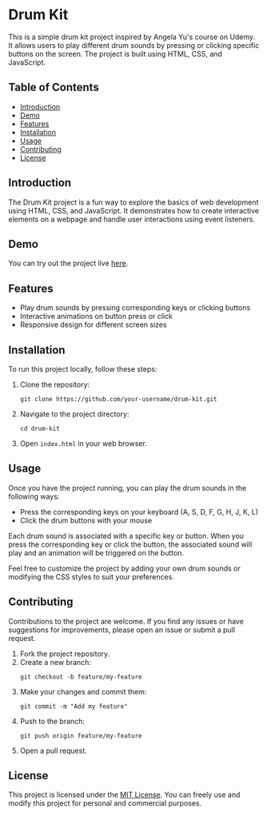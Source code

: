 # Drum Kit

This is a simple drum kit project inspired by Angela Yu's course on Udemy. It allows users to play different drum sounds by pressing or clicking specific buttons on the screen. The project is built using HTML, CSS, and JavaScript.

## Table of Contents
- [Introduction](#introduction)
- [Demo](#demo)
- [Features](#features)
- [Installation](#installation)
- [Usage](#usage)
- [Contributing](#contributing)
- [License](#license)

## Introduction
The Drum Kit project is a fun way to explore the basics of web development using HTML, CSS, and JavaScript. It demonstrates how to create interactive elements on a webpage and handle user interactions using event listeners.

## Demo
You can try out the project live [here](https://your-project-url.com).

## Features
- Play drum sounds by pressing corresponding keys or clicking buttons
- Interactive animations on button press or click
- Responsive design for different screen sizes

## Installation
To run this project locally, follow these steps:

1. Clone the repository: 
   ```
   git clone https://github.com/your-username/drum-kit.git
   ```
2. Navigate to the project directory:
   ```
   cd drum-kit
   ```
3. Open `index.html` in your web browser.

## Usage
Once you have the project running, you can play the drum sounds in the following ways:

- Press the corresponding keys on your keyboard (A, S, D, F, G, H, J, K, L)
- Click the drum buttons with your mouse

Each drum sound is associated with a specific key or button. When you press the corresponding key or click the button, the associated sound will play and an animation will be triggered on the button.

Feel free to customize the project by adding your own drum sounds or modifying the CSS styles to suit your preferences.

## Contributing
Contributions to the project are welcome. If you find any issues or have suggestions for improvements, please open an issue or submit a pull request.

1. Fork the project repository.
2. Create a new branch: 
   ```
   git checkout -b feature/my-feature
   ```
3. Make your changes and commit them: 
   ```
   git commit -m "Add my feature"
   ```
4. Push to the branch: 
   ```
   git push origin feature/my-feature
   ```
5. Open a pull request.

## License
This project is licensed under the [MIT License](https://opensource.org/licenses/MIT). You can freely use and modify this project for personal and commercial purposes.
